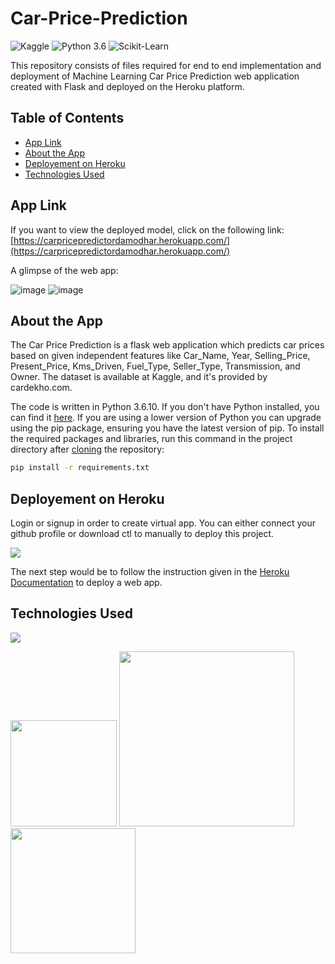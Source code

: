 # Car-Price-Prediction

![Kaggle](https://img.shields.io/badge/Dataset-Kaggle-blue.svg) ![Python 3.6](https://img.shields.io/badge/Python-3.6-brightgreen.svg) ![Scikit-Learn](https://img.shields.io/badge/Library-ScikitLearn-orange.svg)

This repository consists of files required for end to end implementation and deployment of Machine Learning Car Price Prediction web application created with Flask and deployed on the Heroku platform.

## Table of Contents
  * [App Link](#app-link)
  * [About the App](#about-the-app)
  * [Deployement on Heroku](#deployement-on-heroku)
  * [Technologies Used](#technologies-used)
  


## App Link
If you want to view the deployed model, click on the following link:<br />
[https://carpricepredictordamodhar.herokuapp.com/](https://carpricepredictordamodhar.herokuapp.com/)

A glimpse of the web app:

![image](https://user-images.githubusercontent.com/78199382/112995091-8487bc80-9188-11eb-946e-29c7dae6fbc8.png)
![image](https://user-images.githubusercontent.com/78199382/112995631-0d9ef380-9189-11eb-8126-531b75b40ccf.png)


## About the App
The Car Price Prediction is a flask web application which predicts car prices based on given independent features like Car_Name,	Year,	Selling_Price,	Present_Price,	Kms_Driven,	Fuel_Type,	Seller_Type,	Transmission, and Owner. The dataset is available at Kaggle, and it's provided by cardekho.com. 

The code is written in Python 3.6.10. If you don't have Python installed, you can find it [here](https://www.python.org/downloads/). If you are using a lower version of Python you can upgrade using the pip package, ensuring you have the latest version of pip. To install the required packages and libraries, run this command in the project directory after [cloning](https://www.howtogeek.com/451360/how-to-clone-a-github-repository/) the repository:
```bash
pip install -r requirements.txt
```

## Deployement on Heroku
Login or signup in order to create virtual app. You can either connect your github profile or download ctl to manually to deploy this project.

[![](https://i.imgur.com/dKmlpqX.png)](https://heroku.com)

The next step would be to follow the instruction given in the [Heroku Documentation](https://devcenter.heroku.com/articles/getting-started-with-python) to deploy a web app.

## Technologies Used

![](https://forthebadge.com/images/badges/made-with-python.svg)

[<img target="_blank" src="https://flask.palletsprojects.com/en/1.1.x/_images/flask-logo.png" width=170>](https://flask.palletsprojects.com/en/1.1.x/) [<img target="_blank" src="https://number1.co.za/wp-content/uploads/2017/10/gunicorn_logo-300x85.png" width=280>](https://gunicorn.org) [<img target="_blank" src="https://scikit-learn.org/stable/_static/scikit-learn-logo-small.png" width=200>](https://scikit-learn.org/stable/) 

